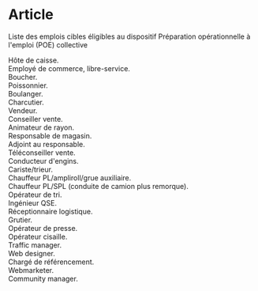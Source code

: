 # Article

  
 Liste des emplois cibles éligibles au dispositif Préparation opérationnelle à l'emploi (POE) collective  


 Hôte de caisse.  
 Employé de commerce, libre-service.  
 Boucher.  
 Poissonnier.  
 Boulanger.  
 Charcutier.  
 Vendeur.  
 Conseiller vente.  
 Animateur de rayon.  
 Responsable de magasin.  
 Adjoint au responsable.  
 Téléconseiller vente.  
 Conducteur d'engins.  
 Cariste/trieur.  
 Chauffeur PL/ampliroll/grue auxiliaire.  
 Chauffeur PL/SPL (conduite de camion plus remorque).  
 Opérateur de tri.  
 Ingénieur QSE.  
 Réceptionnaire logistique.  
 Grutier.  
 Opérateur de presse.  
 Opérateur cisaille.  
 Traffic manager.  
 Web designer.  
 Chargé de référencement.  
 Webmarketer.  
 Community manager.  



